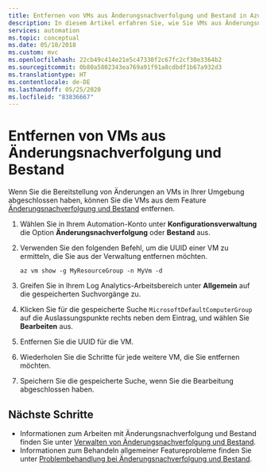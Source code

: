 ```yaml
---
title: Entfernen von VMs aus Änderungsnachverfolgung und Bestand in Azure Automation
description: In diesem Artikel erfahren Sie, wie Sie VMs aus Änderungsnachverfolgung und Bestand entfernen.
services: automation
ms.topic: conceptual
ms.date: 05/10/2018
ms.custom: mvc
ms.openlocfilehash: 22cb49c414e21e5c47330f2c67fc2cf30e3364b2
ms.sourcegitcommit: 0b80a5802343ea769a91f91a8cdbdf1b67a932d3
ms.translationtype: HT
ms.contentlocale: de-DE
ms.lasthandoff: 05/25/2020
ms.locfileid: "83836667"
---
```

# <a name="remove-vms-from-change-tracking-and-inventory"></a>Entfernen von VMs aus Änderungsnachverfolgung und Bestand

Wenn Sie die Bereitstellung von Änderungen an VMs in Ihrer Umgebung abgeschlossen haben, können Sie die VMs aus dem Feature [Änderungsnachverfolgung und Bestand](change-tracking.md) entfernen.

1. Wählen Sie in Ihrem Automation-Konto unter **Konfigurationsverwaltung** die Option **Änderungsnachverfolgung** oder **Bestand** aus.

2. Verwenden Sie den folgenden Befehl, um die UUID einer VM zu ermitteln, die Sie aus der Verwaltung entfernen möchten.

    ```azurecli
    az vm show -g MyResourceGroup -n MyVm -d
    ```

3. Greifen Sie in Ihrem Log Analytics-Arbeitsbereich unter **Allgemein** auf die gespeicherten Suchvorgänge zu.

4. Klicken Sie für die gespeicherte Suche `MicrosoftDefaultComputerGroup` auf die Auslassungspunkte rechts neben dem Eintrag, und wählen Sie **Bearbeiten** aus. 

5. Entfernen Sie die UUID für die VM.

6. Wiederholen Sie die Schritte für jede weitere VM, die Sie entfernen möchten.

7. Speichern Sie die gespeicherte Suche, wenn Sie die Bearbeitung abgeschlossen haben. 

## <a name="next-steps"></a>Nächste Schritte

* Informationen zum Arbeiten mit Änderungsnachverfolgung und Bestand finden Sie unter [Verwalten von Änderungsnachverfolgung und Bestand](change-tracking-file-contents.md).
* Informationen zum Behandeln allgemeiner Featureprobleme finden Sie unter [Problembehandlung bei Änderungsnachverfolgung und Bestand](troubleshoot/change-tracking.md).